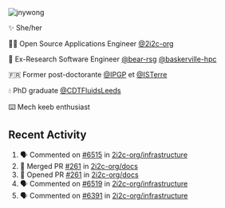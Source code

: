 ![jnywong](https://readme-typing-svg.demolab.com/?font=Intel+One+Mono&size=36&duration=3000&pause=1000&color=6bc46d&vCenter=true&width=170&lines=jnywong)

✨ She/her

👩‍💻 Open Source Applications Engineer [@2i2c-org](https://2i2c.org/)

🐻 Ex-Research Software Engineer [@bear-rsg](https://github.com/bear-rsg) [@baskerville-hpc](https://github.com/baskerville-hpc) 

🇫🇷 Former post-doctorante [@IPGP](https://github.com/IPGP) et [@ISTerre](https://www.isterre.fr/) 

💧 PhD graduate [@CDTFluidsLeeds](https://fluid-dynamics.leeds.ac.uk/) 

⌨️ Mech keeb enthusiast 

## Recent Activity 

<!--START_SECTION:activity-->
1. 🗣 Commented on [#6515](https://github.com/2i2c-org/infrastructure/pull/6515#issuecomment-3168417191) in [2i2c-org/infrastructure](https://github.com/2i2c-org/infrastructure)
2. 🎉 Merged PR [#261](https://github.com/2i2c-org/docs/pull/261) in [2i2c-org/docs](https://github.com/2i2c-org/docs)
3. 💪 Opened PR [#261](https://github.com/2i2c-org/docs/pull/261) in [2i2c-org/docs](https://github.com/2i2c-org/docs)
4. 🗣 Commented on [#6519](https://github.com/2i2c-org/infrastructure/issues/6519#issuecomment-3163084178) in [2i2c-org/infrastructure](https://github.com/2i2c-org/infrastructure)
5. 🗣 Commented on [#6391](https://github.com/2i2c-org/infrastructure/issues/6391#issuecomment-3163073880) in [2i2c-org/infrastructure](https://github.com/2i2c-org/infrastructure)
<!--END_SECTION:activity-->
